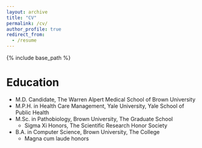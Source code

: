 ```yaml
---
layout: archive
title: "CV"
permalink: /cv/
author_profile: true
redirect_from:
  - /resume
---
```


{% include base_path %}

Education
======
* M.D. Candidate, The Warren Alpert Medical School of Brown University
* M.P.H. in Health Care Management, Yale University, Yale School of Public Health
* M.Sc. in Pathobiology, Brown University, The Graduate School
  * Sigma Xi Honors, The Scientific Research Honor Society
* B.A. in Computer Science, Brown University, The College
  * Magna cum laude honors


